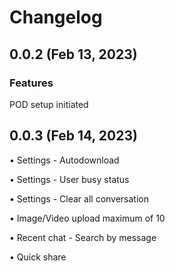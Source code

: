 # Changelog

## 0.0.2 (Feb 13, 2023)


### **Features**

POD setup initiated

## 0.0.3 (Feb 14, 2023)

• Settings - Autodownload

• Settings - User busy status

• Settings - Clear all conversation

• Image/Video upload maximum of 10

• Recent chat - Search by message

• Quick share
